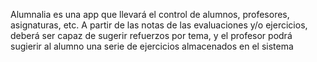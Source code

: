 Alumnalia es una app que llevará el control de alumnos, profesores, asignaturas, etc. A partir de las notas de las evaluaciones y/o ejercicios, deberá ser capaz de sugerir refuerzos por tema, y el profesor podrá sugierir
al alumno una serie de ejercicios almacenados en el sistema
